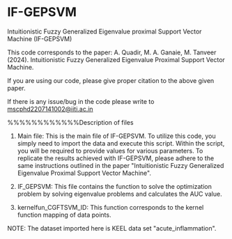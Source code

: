 # IF-GEPSVM
 Intuitionistic Fuzzy Generalized Eigenvalue proximal Support Vector Machine (IF-GEPSVM)
 
This code corresponds to the paper:  A. Quadir, M. A. Ganaie, M. Tanveer (2024). Intuitionistic Fuzzy Generalized Eigenvalue Proximal Support Vector Machine. 

If you are using our code, please give proper citation to the above given paper.

If there is any issue/bug in the code please write to mscphd2207141002@iiti.ac.in


%%%%%%%%%%%%Description of files
1. Main file: This is the main file of IF-GEPSVM. To utilize this code, you simply need to import the data and execute this script. Within the script, you will be required to provide values for various parameters.
To replicate the results achieved with IF-GEPSVM, please adhere to the same instructions outlined in the paper "Intuitionistic Fuzzy Generalized Eigenvalue Proximal Support Vector Machine". 

2. IF_GEPSVM: This file contains the function to solve the optimization problem by solving eigenvalue problems and calculates the AUC value.

3. kernelfun_CGFTSVM_ID: This function corresponds to the kernel function mapping of data points. 

NOTE: The dataset imported here is KEEL data set "acute_inflammation". 

